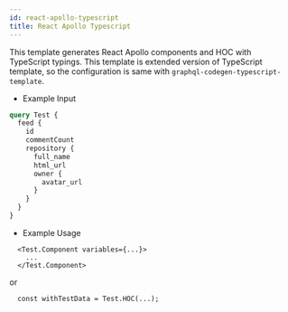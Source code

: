 ```yaml
---
id: react-apollo-typescript
title: React Apollo Typescript
---
```


This template generates React Apollo components and HOC with TypeScript typings.
This template is extended version of TypeScript template, so the configuration is same with `graphql-codegen-typescript-template`.

- Example Input

```graphql
query Test {
  feed {
    id
    commentCount
    repository {
      full_name
      html_url
      owner {
        avatar_url
      }
    }
  }
}
```

- Example Usage

```tsx
  <Test.Component variables={...}>
    ...
  </Test.Component>
```

or

```tsx
  const withTestData = Test.HOC(...);
```
